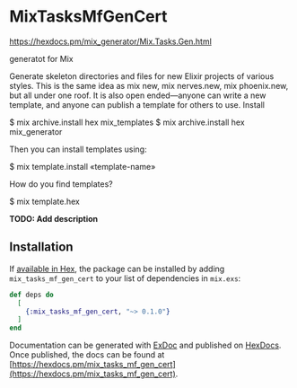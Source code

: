 # MixTasksMfGenCert


https://hexdocs.pm/mix_generator/Mix.Tasks.Gen.html

generatot for Mix

Generate skeleton directories and files for new Elixir projects of various styles. This is the same idea as mix new, mix nerves.new, mix phoenix.new, but all under one roof. It is also open ended—anyone can write a new template, and anyone can publish a template for others to use.
Install

$ mix archive.install hex mix_templates
$ mix archive.install hex mix_generator

Then you can install templates using:

$ mix template.install «template-name»

How do you find templates?

$ mix template.hex

**TODO: Add description**

## Installation

If [available in Hex](https://hex.pm/docs/publish), the package can be installed
by adding `mix_tasks_mf_gen_cert` to your list of dependencies in `mix.exs`:

```elixir
def deps do
  [
    {:mix_tasks_mf_gen_cert, "~> 0.1.0"}
  ]
end
```

Documentation can be generated with [ExDoc](https://github.com/elixir-lang/ex_doc)
and published on [HexDocs](https://hexdocs.pm). Once published, the docs can
be found at [https://hexdocs.pm/mix_tasks_mf_gen_cert](https://hexdocs.pm/mix_tasks_mf_gen_cert).

